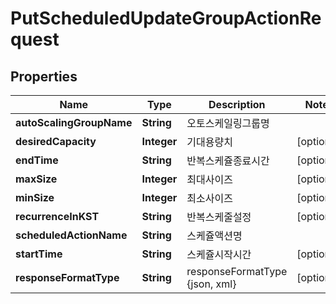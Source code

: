 
# PutScheduledUpdateGroupActionRequest

## Properties
Name | Type | Description | Notes
------------ | ------------- | ------------- | -------------
**autoScalingGroupName** | **String** | 오토스케일링그룹명 | 
**desiredCapacity** | **Integer** | 기대용량치 |  [optional]
**endTime** | **String** | 반복스케쥴종료시간 |  [optional]
**maxSize** | **Integer** | 최대사이즈 |  [optional]
**minSize** | **Integer** | 최소사이즈 |  [optional]
**recurrenceInKST** | **String** | 반복스케줄설정 |  [optional]
**scheduledActionName** | **String** | 스케쥴액션명 | 
**startTime** | **String** | 스케쥴시작시간 |  [optional]
**responseFormatType** | **String** | responseFormatType {json, xml} |  [optional]



